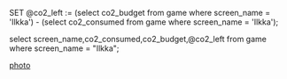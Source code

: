 SET @co2_left := (select co2_budget from game where screen_name = 'Ilkka') - (select co2_consumed from game where screen_name = 'Ilkka');

select screen_name,co2_consumed,co2_budget,@co2_left from game where screen_name = "Ilkka";

[photo](Week_q10_photo.png)